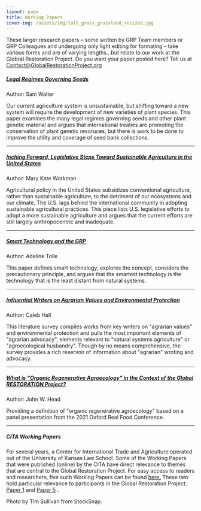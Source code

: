 ```yaml
---
layout: page
title: Working Papers 
cover-img: /assets/img/tall_grass_grassland_resized.jpg
---
```

These larger research papers – some written by GRP Team members or GRP Colleagues and undergoing only light editing for formating – take various forms and are of varying lengths...but relate to our work at the Globral Restoration Project. Do you want your paper posted here? Tell us at Contact@GlobalRestorationProject.org

##### [Legal Regimes Governing Seeds](https://globalrestorationproject.org/2021-04-30-legal-seed-regimes/)
Author: Sam Walter

Our current agriculture system is unsustainable, but shifting toward a new system will require the development of new varieties of plant species.  This paper examines the many  legal regimes governing seeds and other plant genetic material and argues that international treaties are promoting the conservation of plant genetic resoruces, but there is work to be done to improve the utility and coverage of seed bank collections. 

---

##### [Inching Forward, Legislative Steps Toward Sustainable Agriculture in the United States](https://globalrestorationproject.org/2021-04-02-inching-forward/)
Author: Mary Kate Workman

Agricultural policy in the United States subsidizes conventional agriculture, rather than sustainable agriculture, to the detriment of our ecosystems and our climate.  The U.S. lags behind the international community in adopting sustainable agricultural practices.  This piece lists U.S. legislative efforts to adopt a more sustainable agriculture and argues that the current efforts are still largely anthropocentric and inadequate. 

---

##### [Smart Technology and the GRP](https://globalrestorationproject.org/2021-03-26-smart-technology-grp/)
Author: Adeline Tolle

This paper defines smart technology, explores the concept, considers the precautionary principle, and argues that the smartest technology is the technology that is the least distant from natural systems.  

---

##### [Influential Writers on Agrarian Values and Environmental Protection](https://globalrestorationproject.org/2021-04-16-literature-survey/)
Author: Caleb Hall

This literature survey compiles works from key writers on "agrarian values" and environmental protection and pulls the most important elements of "agrarian advocacy", elements relevant to "natural systems agriculture" or "agroecological husbandry".  Though by no means comprehensive, the survey provides a rich reservoir of information about "agrarian" wroting and advocacy.

---

##### [What is "Organic Regenerative Agroecology" in the Context of the Global RESTORATION Project?](https://globalrestorationproject.github.io/2021-01-10-organic-restorative-agroecology/)
Author: John W. Head

Providing a definition of "organic regenerative agroecology" based on a panel presentation from the 2021 Oxford Real Food Conference. 

---

##### CITA Working Papers
For several years, a Center for International Trade and Agriculture operated out of the University of Kansas Law School.  Some of the Working Papers that were published (online) by the CITA have direct relevance to themes that are central to the Global Restoration Project.  For easy access to readers and researchers, five such Working Papers can be found [here.](http://law.ku.edu/cita/#working-papers)  These two hold particular relevance to participants in the Global Restoration Project: [Paper 1](http://law.ku.edu/sites/law.drupal.ku.edu/files/docs/centers/CITA_working_paper1_2010.pdf) and [Paper 5](http://law.ku.edu/sites/law.drupal.ku.edu/files/docs/centers/CITA-working-paper5-2016-caleb-hall.pdf) .


Photo by Tim Sullivan from StockSnap. 

